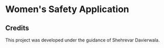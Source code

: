 # Women's Safety Application
## Credits
This project was developed under the guidance of Shehrevar Davierwala.
